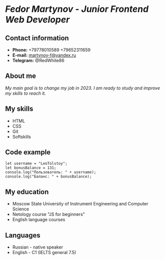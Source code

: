 # ***Fedor Martynov - Junior Frontend Web Developer***

## Contact information
   * **Phone:** +79778010589 +79652311659
   * **E-mail:** martynov-f@yandex.ru
   * **Telegram:** @RedWhite86
## About me
_My main goal is to change my job in 2023. I am ready to study and improve my skills to reach it._ 
## My skills
   + HTML
   + CSS
   + Git
   + Softskills 
## Code example
```
let username = "LeoTolstoy";
let bonusBalance = 131;
console.log("Пользователь: " + username);
console.log("Баланс: " + bonusBalance);
```
## My education
   + Moscow State University of Instrument Engineering and Computer Science
   + Netology course "JS for beginners"
   + English language courses
## Languages
   * Russian - native speaker
   * English - C1 (IELTS general 7.5)  
